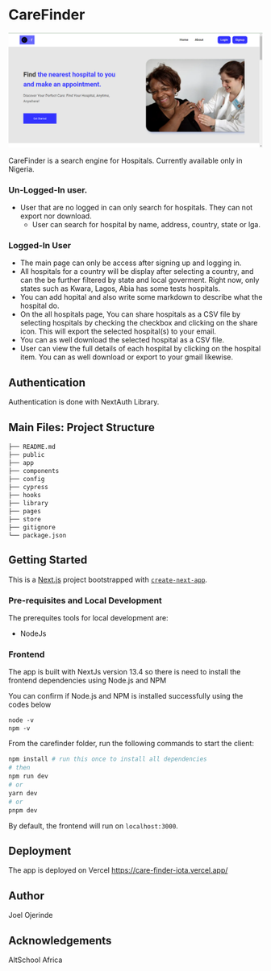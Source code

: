 # CareFinder

![Alt text](public/images/image.png)

CareFinder is a search engine for Hospitals. Currently available only in Nigeria.

### Un-Logged-In user.
* User that are no logged in can only search for hospitals. They can not export nor download.
  * User can search for hospital by name, address, country, state or lga.
 
### Logged-In User
* The main page can only be access after signing up and logging in.
* All hospitals for a country will be display after selecting a country, and can the be further filtered by state and local goverment. Right now, only states such as Kwara, Lagos, Abia has some tests hospitals.
* You can add hopital and also write some markdown to describe what the hospital do.
* On the all hospitals page, You can share hospitals as a CSV file by selecting hospitals by checking the checkbox and clicking on the share icon. This will export the selected hospital(s) to your email.
* You can as well download the selected hospital as a CSV file.
* User can view the full details of each hospital by clicking on the hospital item. You can as well download or export to your gmail likewise. 



## Authentication

Authentication is done with NextAuth Library.

## Main Files: Project Structure

```
├── README.md
├── public
├── app
├── components
├── config
├── cypress
├── hooks
├── library
├── pages
├── store
├── gitignore
└── package.json
```

## Getting Started

This is a [Next.js](https://nextjs.org/) project bootstrapped with [`create-next-app`](https://github.com/vercel/next.js/tree/canary/packages/create-next-app).

### Pre-requisites and Local Development

The prerequites tools for local development are:

- NodeJs

### Frontend

The app is built with NextJs version 13.4 so there is need to install the frontend dependencies using Node.js and NPM

You can confirm if Node.js and NPM is installed successfully using the codes below

```
node -v
npm -v
```

From the carefinder folder, run the following commands to start the client:

```bash
npm install # run this once to install all dependencies
# then
npm run dev
# or
yarn dev
# or
pnpm dev

```

By default, the frontend will run on `localhost:3000`.

## Deployment

The app is deployed on Vercel https://care-finder-iota.vercel.app/

## Author

Joel Ojerinde

## Acknowledgements

AltSchool Africa
